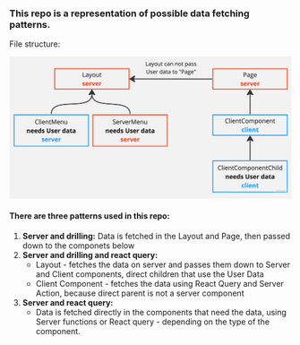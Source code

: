 ### This repo is a representation of possible data fetching patterns.

File structure:

![alt Tree](/tree.jpg)

#### There are three patterns used in this repo:

1. **Server and drilling:** Data is fetched in the Layout and Page, then passed down to the componets below
1. **Server and drilling and react query:**
   - Layout - fetches the data on server and passes them down to Server and Client components, direct children that use the User Data
   - Client Component - fetches the data using React Query and Server Action, because direct parent is not a server component
1. **Server and react query:**
   - Data is fetched directly in the components that need the data, using Server functions or React query - depending on the type of the component.

